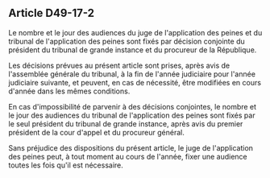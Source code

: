 Article D49-17-2
----
Le nombre et le jour des audiences du juge de l'application des peines et du
tribunal de l'application des peines sont fixés par décision conjointe du
président du tribunal de grande instance et du procureur de la République.

Les décisions prévues au présent article sont prises, après avis de l'assemblée
générale du tribunal, à la fin de l'année judiciaire pour l'année judiciaire
suivante, et peuvent, en cas de nécessité, être modifiées en cours d'année dans
les mêmes conditions.

En cas d'impossibilité de parvenir à des décisions conjointes, le nombre et le
jour des audiences du tribunal de l'application des peines sont fixés par le
seul président du tribunal de grande instance, après avis du premier président
de la cour d'appel et du procureur général.

Sans préjudice des dispositions du présent article, le juge de l'application des
peines peut, à tout moment au cours de l'année, fixer une audience toutes les
fois qu'il est nécessaire.
